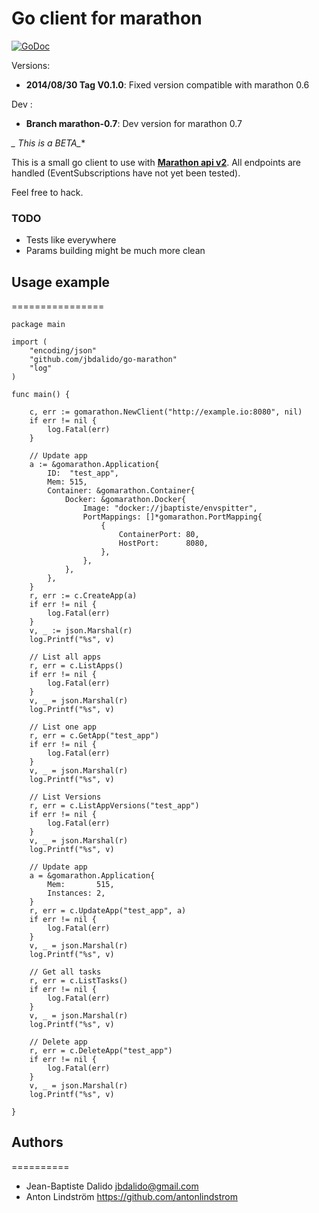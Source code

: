 Go client for marathon
======================

[![GoDoc](https://godoc.org/github.com/jbdalido/gomarathon?status.svg)](https://godoc.org/github.com/jbdalido/gomarathon)

Versions:

 - **2014/08/30 Tag V0.1.0**: 
   Fixed version compatible with marathon 0.6 

Dev :

 - **Branch marathon-0.7**: 
   Dev version for marathon 0.7

**_* This is a BETA_**

This is a small go client to use with **[Marathon api v2](https://mesosphere.github.io/marathon/docs/rest-api.html)**. All endpoints are handled (EventSubscriptions have not yet been tested).

Feel free to hack.

### TODO

* Tests like everywhere
* Params building might be much more clean

## Usage example
================
    
    package main

    import (
        "encoding/json"
        "github.com/jbdalido/go-marathon"
        "log"
    )

    func main() {

        c, err := gomarathon.NewClient("http://example.io:8080", nil)
        if err != nil {
            log.Fatal(err)
        }

        // Update app
        a := &gomarathon.Application{
            ID:  "test_app",
            Mem: 515,
            Container: &gomarathon.Container{
                Docker: &gomarathon.Docker{
                    Image: "docker://jbaptiste/envspitter",
                    PortMappings: []*gomarathon.PortMapping{
                        {
                            ContainerPort: 80,
                            HostPort:      8080,
                        },
                    },
                },
            },
        }
        r, err := c.CreateApp(a)
        if err != nil {
            log.Fatal(err)
        }
        v, _ := json.Marshal(r)
        log.Printf("%s", v)

        // List all apps
        r, err = c.ListApps()
        if err != nil {
            log.Fatal(err)
        }
        v, _ = json.Marshal(r)
        log.Printf("%s", v)

        // List one app
        r, err = c.GetApp("test_app")
        if err != nil {
            log.Fatal(err)
        }
        v, _ = json.Marshal(r)
        log.Printf("%s", v)

        // List Versions
        r, err = c.ListAppVersions("test_app")
        if err != nil {
            log.Fatal(err)
        }
        v, _ = json.Marshal(r)
        log.Printf("%s", v)

        // Update app
        a = &gomarathon.Application{
            Mem:       515,
            Instances: 2,
        }
        r, err = c.UpdateApp("test_app", a)
        if err != nil {
            log.Fatal(err)
        }
        v, _ = json.Marshal(r)
        log.Printf("%s", v)

        // Get all tasks
        r, err = c.ListTasks()
        if err != nil {
            log.Fatal(err)
        }
        v, _ = json.Marshal(r)
        log.Printf("%s", v)

        // Delete app
        r, err = c.DeleteApp("test_app")
        if err != nil {
            log.Fatal(err)
        }
        v, _ = json.Marshal(r)
        log.Printf("%s", v)

    }


## Authors
==========
- Jean-Baptiste Dalido <jbdalido@gmail.com>
- Anton Lindström <https://github.com/antonlindstrom>
